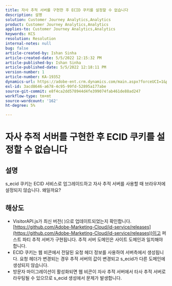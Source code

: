 ```yaml
---
title: 자사 추적 서버를 구현한 후 ECID 쿠키를 설정할 수 없습니다
description: 설명
solution: Customer Journey Analytics,Analytics
product: Customer Journey Analytics,Analytics
applies-to: Customer Journey Analytics,Analytics
keywords: KCS
resolution: Resolution
internal-notes: null
bug: false
article-created-by: Ishan Sinha
article-created-date: 5/5/2022 12:15:32 PM
article-published-by: Ishan Sinha
article-published-date: 5/5/2022 12:18:11 PM
version-number: 1
article-number: KA-19352
dynamics-url: https://adobe-ent.crm.dynamics.com/main.aspx?forceUCI=1&pagetype=entityrecord&etn=knowledgearticle&id=6441c40a-6dcc-ec11-a7b5-6045bd00db25
exl-id: 3acd8646-a678-4c95-99fd-52895a177abe
source-git-commit: e8f4ca2dd578944d4fe399074fab461de88ad247
workflow-type: tm+mt
source-wordcount: '162'
ht-degree: 5%

---
```


# 자사 추적 서버를 구현한 후 ECID 쿠키를 설정할 수 없습니다

## 설명

s_ecid 쿠키는 ECID 서비스로 업그레이드하고 자사 추적 서버를 사용할 때 브라우저에 설정되지 않습니다. 왜일까요?

## 해상도


- VisitorAPI.js가 최신 버전( )으로 업데이트되었는지 확인합니다.[https://github.com/Adobe-Marketing-Cloud/id-service/releases](https://github.com/Adobe-Marketing-Cloud/id-service/releases))이고 퍼스트 파티 추적 서버가 구현됩니다. 추적 서버 도메인은 사이트 도메인과 일치해야 합니다.
- ECID 쿠키는 웹 비콘에서 전달된 요청 헤더 정보를 사용하여 서버측에서 생성됩니다. 요청 헤더가 변경되는 경우 추적 서버의 값이 변경되고 s_ecid가 다른 도메인에 생성되지 않습니다.
- 방문자 마이그레이션이 활성화되면 웹 비콘이 자사 추적 서버에서 타사 추적 서버로 라우팅될 수 있으므로 s_ecid 생성에서 문제가 발생합니다.
